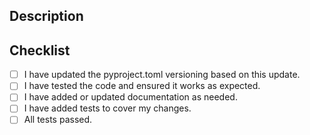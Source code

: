 ## Description

<!-- Describe your changes.-->


## Checklist
- [ ] I have updated the pyproject.toml versioning based on this update.
- [ ] I have tested the code and ensured it works as expected.
- [ ] I have added or updated documentation as needed.
- [ ] I have added tests to cover my changes.
- [ ] All tests passed.
